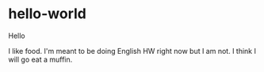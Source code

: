 # hello-world

Hello

I like food. I'm meant to be doing English HW right now but I am not.
I think I will go eat a muffin.
